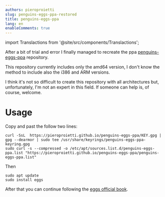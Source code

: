 ```yaml
---
authors: pieroproietti
slug: penguins-eggs-ppa-restored
title: penguins-eggs-ppa
lang: en
enableComments: true
---
```

import Translactions from '@site/src/components/Translactions';

<Translactions />

After a bit of trial and error I finally managed to recreate the ppa [penguins-eggs-ppa](https://pieroproietti.github.io/penguins-eggs-ppa/) repository.

This repository currently includes only the amd64 version, I don't know the method to include also the i386 and ARM versions.

I think it's not so difficult to create this repository with all architectures but, unfortunately, I'm not an expert in this field. If someone can help is, of course, welcome.

# Usage
Copy and past the follow two lines:

```
curl -SsL  https://pieroproietti.github.io/penguins-eggs-ppa/KEY.gpg | gpg --dearmor | sudo tee /usr/share/keyrings/penguins-eggs-ppa-keyring.gpg
sudo curl -s --compressed -o /etc/apt/sources.list.d/penguins-eggs-ppa.list "https://pieroproietti.github.io/penguins-eggs-ppa/penguins-eggs-ppa.list"
```

Then
```
sudo apt update
sudo install eggs
```

After that you can continue following the [eggs official book](https://penguins-eggs.net/docs/tutorial-eggs/italiano.html). 

